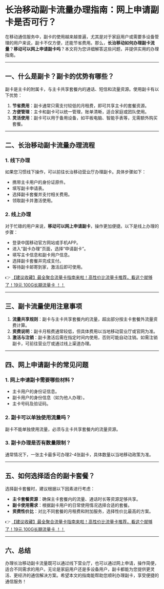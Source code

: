# 长治移动副卡流量办理指南：网上申请副卡是否可行？

在移动通信服务中，副卡的使用越来越普遍，尤其是对于家庭用户或需要多设备管理的用户来说，副卡不仅方便，还能节省费用。那么，**长治移动如何办理副卡流量**？**移动可以网上申请副卡吗**？本文将为您详细解答这些问题，并提供实用的办理指南。

---

## 一、什么是副卡？副卡的优势有哪些？

副卡是主卡的附属卡，与主卡共享套餐内的通话、短信和流量资源。使用副卡有以下优势：

1. **节省费用**：副卡通常只需支付较低的月租费，即可共享主卡的套餐资源。
2. **方便管理**：主卡和副卡可以统一管理，账单清晰，适合家庭或团队使用。
3. **灵活使用**：副卡可以用于备用设备，如平板电脑、智能手表等，无需额外购买套餐。

---

## 二、长治移动副卡流量办理流程

### 1. 线下办理
如果您习惯线下操作，可以前往长治移动营业厅办理副卡。具体步骤如下：
- 携带主卡用户的身份证原件。
- 填写副卡申请表。
- 选择副卡套餐并支付相关费用。
- 领取副卡并激活使用。

### 2. 线上办理
对于忙碌的用户来说，**移动可以网上申请副卡**，操作更加便捷。以下是线上办理的步骤：
- 登录中国移动官方网站或手机APP。
- 进入“副卡办理”页面，选择“申请副卡”。
- 填写主卡信息和副卡用户信息。
- 选择副卡套餐并完成支付。
- 等待副卡邮寄到家，激活后即可使用。

👉 [【建议收藏】最全聚合流量卡指南来啦！高性价比流量卡推荐，看这个就够了！19元 100G长期流量卡 ！！](https://bit.ly/Liuliangka)

---

## 三、副卡流量使用注意事项

1. **流量共享规则**：副卡与主卡共享套餐内的流量，超出部分按主卡套餐外流量资费计算。
2. **资费说明**：副卡月租费通常较低，但具体费用以当地移动营业厅或官网为准。
3. **激活与注销**：副卡激活后需在指定时间内使用，否则可能自动注销。如需注销副卡，可前往营业厅或通过线上渠道办理。

---

## 四、网上申请副卡的常见问题

### 1. 网上申请副卡需要哪些材料？
- 主卡用户的身份证信息。
- 副卡用户的身份信息（如为他人办理）。
- 主卡号码及验证码。

### 2. 副卡可以单独使用流量吗？
副卡不能单独使用流量，必须与主卡共享套餐内的流量资源。

### 3. 副卡办理是否有数量限制？
通常情况下，一张主卡最多可办理2-4张副卡，具体数量以当地移动政策为准。

---

## 五、如何选择适合的副卡套餐？

选择副卡套餐时，建议根据以下因素进行考虑：
- **主卡套餐资源**：确保主卡套餐内的流量、通话时长等资源足够共享。
- **副卡使用需求**：根据副卡用户的日常使用情况选择合适的套餐。
- **资费性价比**：对比不同套餐的月租费和附加服务，选择性价比最高的方案。

👉 [【建议收藏】最全聚合流量卡指南来啦！高性价比流量卡推荐，看这个就够了！19元 100G长期流量卡 ！！](https://bit.ly/Liuliangka)

---

## 六、总结

办理长治移动副卡流量既可以通过线下营业厅，也可以通过网上申请，操作简便，适合不同需求的用户。无论是家庭用户还是多设备用户，副卡都能为您提供更灵活、更经济的通信解决方案。希望本文的指南能帮助您顺利办理副卡，享受便捷的通信服务！